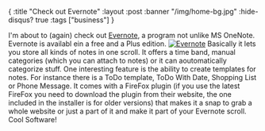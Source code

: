 {
  :title "Check out Evernote"
  :layout :post
  :banner "/img/home-bg.jpg"
  :hide-disqus? true
  :tags ["business"]
}

I'm about to (again) check out [Evernote](http://www.evernote.com), a program not unlike MS OneNote. Evernote is availabl ein a free and a Plus edition. <span id="p44">[![Evernote](/img/uploads/2006/05/EN-screenshot-104-front.gif)](http://blog.agynamix.de//?attachment_id=44 "Evernote")</span> Basically it lets you store all kinds of notes in one scroll. It offers a time band, manual categories (which you can attach to notes) or it can aoutomatically categorize stuff. One interesting feature is the ability to create templates for notes. For instance there is a ToDo template, ToDo With Date, Shopping List or Phone Message. It comes with a FireFox plugin (if you use the latest FireFox you need to download the plugin from their website, the one included in the installer is for older versions) that makes it a snap to grab a whole website or just a part of it and make it part of your Evernote scroll. Cool Software!
